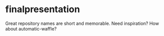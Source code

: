 # finalpresentation
Great repository names are short and memorable. Need inspiration? How about automatic-waffle? 
